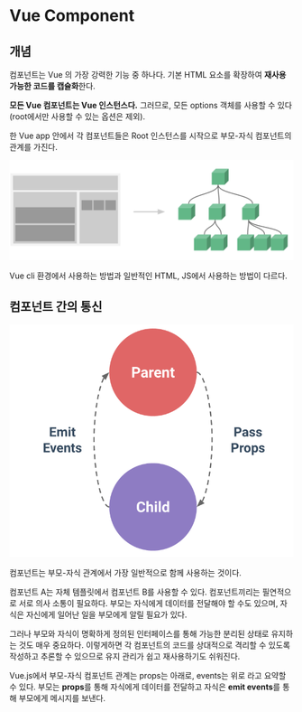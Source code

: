 # Vue Component

## 개념

컴포넌트는 Vue 의 가장 강력한 기능 중 하나다. 기본 HTML 요소를 확장하여 **재사용 가능한 코드를 캡슐화**한다.

**모든 Vue 컴포넌트는 Vue 인스턴스다.** 그러므로, 모든 options 객체를 사용할 수 있다(root에서만 사용할 수 있는 옵션은 제외).

한 Vue app 안에서 각 컴포넌트들은 Root 인스턴스를 시작으로 부모-자식 컴포넌트의 관계를 가진다.

![부모-자식 컴포넌트](assets/p&cRelation.png)

Vue cli 환경에서 사용하는 방법과 일반적인 HTML, JS에서 사용하는 방법이 다르다.

## 컴포넌트 간의 통신

![props-events](assets/props-events.png)

컴포넌트는 부모-자식 관계에서 가장 일반적으로 함께 사용하는 것이다.

컴포넌트 A는 자체 템플릿에서 컴포넌트 B를 사용할 수 있다. 컴포넌트끼리는 필연적으로 서로 의사 소통이 필요하다. 부모는 자식에게 데이터를 전달해야 할 수도 있으며, 자식은 자신에게 일어난 일을 부모에게 알릴 필요가 있다.

그러나 부모와 자식이 명확하게 정의된 인터페이스를 통해 가능한 분리된 상태로 유지하는 것도 매우 중요하다. 이렇게하면 각 컴포넌트의 코드를 상대적으로 격리할 수 있도록 작성하고 추론할 수 있으므로 유지 관리가 쉽고 재사용하기도 쉬워진다.

Vue.js에서 부모-자식 컴포넌트 관계는 props는 아래로, events는 위로 라고 요약할 수 있다.  부모는 **props**를 통해 자식에게 데이터를 전달하고 자식은 **emit events**를 통해 부모에게 메시지를 보낸다.

